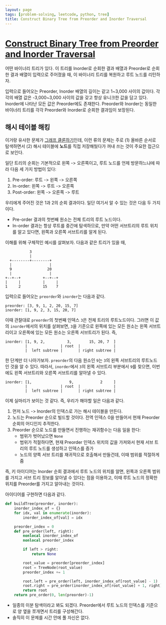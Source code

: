 ```yaml
---
layout: page
tags: [problem-solving, leetcode, python, tree]
title: Construct Binary Tree from Preorder and Inorder Traversal
---
```


# [Construct Binary Tree from Preorder and Inorder Traversal](https://leetcode.com/problems/construct-binary-tree-from-preorder-and-inorder-traversal/)


 어떤 바이너리 트리가 있다. 이 트리를 Inorder로 순회한 결과 배열과
 Preorder로 순회한 결과 배열이 입력으로 주어졌을 때, 이 바이너리
 트리를 복원하고 루트 노드를 리턴하자.

 입력으로 들어오는 Preorder, Inorder 배열의 길이는 같고 1~3,000 사이의
 값이다. 각각의 배열 값은 -3,000~3,000 사이의 값을 갖고 항상 유니크한
 값을 담고 있다. Inorder에 나타난 모든 값은 Preorder에도
 존재한다. Preorder와 Inorder는 동일한 바이너리 트리를 각각 Preorder와
 Inorder로 순회한 결과임이 보장된다.

## 해시 테이블 해킹

 이거랑 유사한 문제가 [그래프 클론하기](../clone-graph)인데, 이런 류의
 문제는 주로 (1) 올바른 순서로 탐색하면서 (2) 해시 테이블에 **노드**를
 직접 저장해뒀다가 꺼내 쓰는 것이 주요한 접근으로 보인다.

 일단 트리의 순회는 기본적으로 왼쪽 -> 오른쪽이고, 루트 노드를 언제
 방문하느냐에 따라 다음 세 가지 방법이 있다:
 1. Pre-order: 루트 -> 왼쪽 -> 오른쪽
 2. In-order: 왼쪽 -> 루트 -> 오른쪽
 3. Post-order: 왼쪽 -> 오른쪽 -> 루트

 우리에게 주어진 것은 1과 2의 순회 결과이다. 일단 여기서 알 수 있는
 것은 다음 두 가지이다.
 - Pre-order 결과의 첫번째 원소는 전체 트리의 루트 노드이다.
 - In-order 결과는 항상 루트를 중간에 탐색하므로, 만약 어떤 서브트리의
   루트 위치를 알고 있다면, 왼쪽과 오른쪽 서브트리를 알게 된다.

 이해를 위해 구체적인 예시를 살펴보자. 다음과 같은 트리가 있을 때,

```
           3
           |
  +--------+--------+
  |                 |
  9                20
  |                 |
+--+--+          +--+--+
|     |          |     |
1     2          15    7
```

 입력으로 들어오는 `preorder`와 `inorder`는 다음과 같다.

```
preorder: [3, 9, 1, 2, 20, 15, 7]
inorder: [1, 9, 2, 3, 15, 20, 7]
```

 이때 관찰대로 `preorder`의 첫번째 인덱스 `3`은 전체 트리의
 루트노드이다. 그러면 이 값의 `inorder`에서의 위치를 살펴보면, `3`을
 기준으로 왼쪽에 있는 모든 원소는 왼쪽 서브트리이고 오른쪽에 있는 모든
 원소는 오른쪽 서브트리가 된다. 즉,

```
inorder: [1, 9, 2,          3,        15, 20, 7  ]
         |               | root  |               |
         |  left subtree |       | right subtree |
```

 한 단계만 더 나아가보자. `preorder`의 다음 원소인 `9`는 `3`의 왼쪽
 서브트리의 루트노드인 것을 알 수 있다. 따라서, `inorder`에서 `3`의
 왼쪽 서브트리 부분에서 `9`를 찾으면, 이번에도 왼쪽 서브트리와 오른쪽
 서브트리를 알아낼 수 있다.

```
inorder: [1,                 9,            2     ]
         |               | root  |               |
         |  left subtree |       | right subtree |
```

 이제 실마리가 보이는 것 같다. 즉, 우리가 해야할 일은 다음과 같다.

 1. 먼저 노드 -> Inorder의 인덱스로 가는 해시 테이블을 만든다.
 2. 노드는 Preorder 순으로 빌드할 것이다. 전역 인덱스 0을 만들어서
    현재 Preorder 순회의 어디인지 추적한다.
 3. Preorder 순으로 노드를 만들면서 진행하는 재귀함수는 다음 일을
    한다:
    - 범위가 벗어났으면 `None`
    - 범위가 적절하다면, 현재 Preorder 인덱스 위치의 값을 가져와서
      현재 서브 트리의 루트 노드를 생성하고 인덱스를 증가
    - 노드의 양쪽 서브 트리를 재귀적으로 호출해서 만들건데, 이때
      범위를 적절하게 줌

 즉, 키 아이디어는 Inorder 순회 결과에서 루트 노드의 위치를 알면,
 왼쪽과 오른쪽 범위를 가지고 서브 트리 정보를 알아낼 수 있다는 점을
 이용하고, 이때 루트 노드의 정확한 위치를 Preorder를 가지고 알아내는
 것이다.

 아이디어를 구현하면 다음과 같다.

```python
def buildTree(preorder, inorder):
    inorder_index_of = {}
    for idx, val in enumerate(inorder):
        inorder_index_of[val] = idx

    preorder_index = 0
    def pre_order(left, right):
        nonlocal inorder_index_of
        nonlocal preorder_index

        if left > right:
            return None

        root_value = preorder[preorder_index]
        root = TreeNode(root_value)
        preorder_index += 1

        root.left = pre_order(left, inorder_index_of[root_value] - 1)
        root.right = pre_order(inorder_index_of[root_value] + 1, right)
        return root
    return pre_order(0, len(preorder)-1)
```

 - 일종의 이분 탐색이라고 봐도 되겠다. Preorder에서 루트 노드의
   인덱스를 기준으로 양 옆을 쪼개면서 트리를 구성해간다.
 - 솔직히 이 문제를 시간 안에 풀 자신은 없다.
